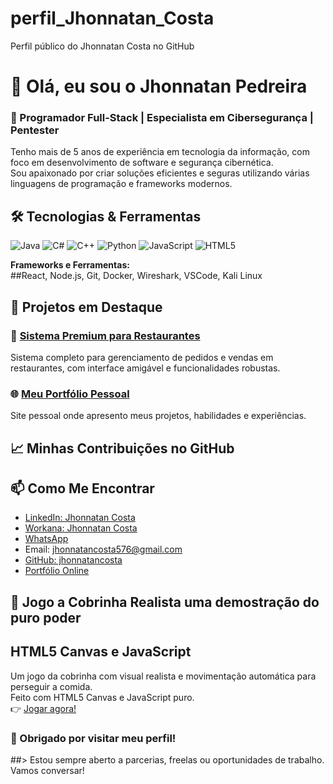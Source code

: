 # perfil_Jhonnatan_Costa
Perfil público do Jhonnatan Costa no GitHub
# 👋 Olá, eu sou o Jhonnatan Pedreira

### 🚀 Programador Full-Stack | Especialista em Cibersegurança | Pentester

Tenho mais de 5 anos de experiência em tecnologia da informação, com foco em desenvolvimento de software e segurança cibernética.  
Sou apaixonado por criar soluções eficientes e seguras utilizando várias linguagens de programação e frameworks modernos.



## 🛠️ Tecnologias & Ferramentas

![Java](https://img.shields.io/badge/Java-ED8B00?style=for-the-badge&logo=java&logoColor=white)
![C#](https://img.shields.io/badge/C%23-239120?style=for-the-badge&logo=c-sharp&logoColor=white)
![C++](https://img.shields.io/badge/C++-00599C?style=for-the-badge&logo=c%2B%2B&logoColor=white)
![Python](https://img.shields.io/badge/Python-3776AB?style=for-the-badge&logo=python&logoColor=white)
![JavaScript](https://img.shields.io/badge/JavaScript-F7DF1E?style=for-the-badge&logo=javascript&logoColor=black)
![HTML5](https://img.shields.io/badge/HTML5-E34F26?style=for-the-badge&logo=html5&logoColor=white)

**Frameworks e Ferramentas:**  
##React, Node.js, Git, Docker, Wireshark, VSCode, Kali Linux



## 🌟 Projetos em Destaque

### 💼 [Sistema Premium para Restaurantes](https://lnkd.in/gSDdjFUA)  
Sistema completo para gerenciamento de pedidos e vendas em restaurantes, com interface amigável e funcionalidades robustas.

### 🌐 [Meu Portfólio Pessoal](https://jhonnatancosta.github.io/portfolio-JHONNATANCOSTA/index.html)  
Site pessoal onde apresento meus projetos, habilidades e experiências.



## 📈 Minhas Contribuições no GitHub

## 📫 Como Me Encontrar

- [LinkedIn: Jhonnatan Costa](https://www.linkedin.com/in/jhonnatan-costa-programador)
- [Workana: Jhonnatan Costa](https://www.workana.com/freelancer/6df627542189fab1f0516a6e11335434)
- [WhatsApp](https://wa.me/5565992701468)
- Email: jhonnatancosta576@gmail.com  
- [GitHub: jhonnatancosta](https://github.com/jhonnatancosta)
- [Portfólio Online](https://jhonnatancosta.github.io/portfolio-JHONNATANCOSTA/index.html)

## 🐍 Jogo a Cobrinha Realista uma demostração do puro poder 
## HTML5 Canvas e JavaScript

Um jogo da cobrinha com visual realista e movimentação automática para perseguir a comida.<br>
Feito com HTML5 Canvas e JavaScript puro.<br>
👉 [Jogar agora!](https://jhonnatancosta.github.io/Jogue-a-Cobrinha-Realista/)


### 🙏 Obrigado por visitar meu perfil!

##> Estou sempre aberto a parcerias, freelas ou oportunidades de trabalho. Vamos conversar!

